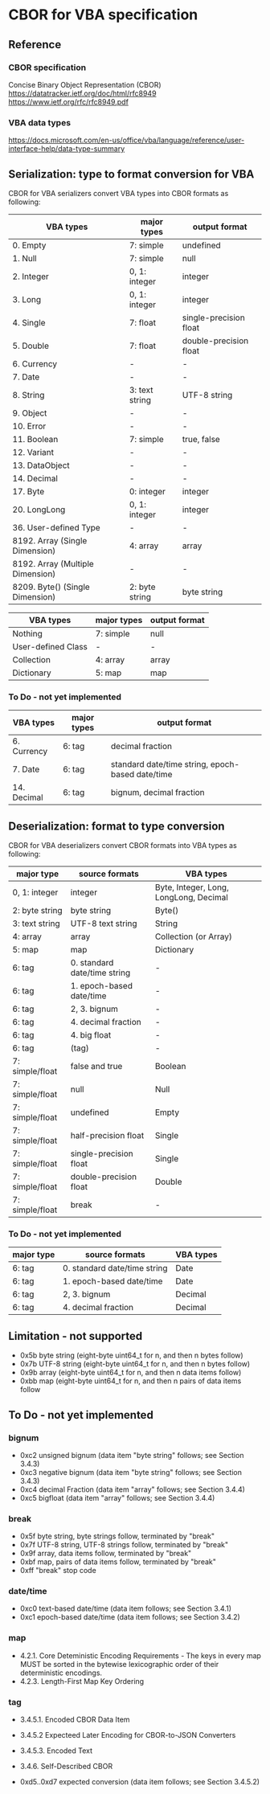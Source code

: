 # CBOR for VBA specification

## Reference

### CBOR specification

Concise Binary Object Representation (CBOR)
https://datatracker.ietf.org/doc/html/rfc8949
https://www.ietf.org/rfc/rfc8949.pdf

### VBA data types

https://docs.microsoft.com/en-us/office/vba/language/reference/user-interface-help/data-type-summary

## Serialization: type to format conversion for VBA

CBOR for VBA serializers convert VBA types into CBOR formats as following:

VBA types                        | major types    | output format
-------------------------------- | -------------- | ------------------------------------------------
0. Empty                         | 7: simple      | undefined
1. Null                          | 7: simple      | null
2. Integer                       | 0, 1: integer  | integer
3. Long                          | 0, 1: integer  | integer
4. Single                        | 7: float       | single-precision float
5. Double                        | 7: float       | double-precision float
6. Currency                      | -              | -
7. Date                          | -              | -
8. String                        | 3: text string | UTF-8 string
9. Object                        | -              | -
10. Error                        | -              | -
11. Boolean                      | 7: simple      | true, false
12. Variant                      | -              | -
13. DataObject                   | -              | -
14. Decimal                      | -              | -
17. Byte                         | 0: integer     | integer
20. LongLong                     | 0, 1: integer  | integer
36. User-defined Type            | -              | -
8192. Array (Single Dimension)   | 4: array       | array
8192. Array (Multiple Dimension) | -              | -
8209. Byte() (Single Dimension)  | 2: byte string | byte string

VBA types                  | major types  | output format
-------------------------- | ------------ | -------------
Nothing                    | 7: simple    | null
User-defined Class         | -            | -
Collection                 | 4: array     | array
Dictionary                 | 5: map       | map

### To Do - not yet implemented

VBA types                        | major types    | output format
-------------------------------- | -------------- | ------------------------------------------------
6. Currency                      | 6: tag         | decimal fraction
7. Date                          | 6: tag         | standard date/time string, epoch-based date/time
14. Decimal                      | 6: tag         | bignum, decimal fraction

## Deserialization: format to type conversion

CBOR for VBA deserializers convert CBOR formats into VBA types as following:

major type        | source formats               | VBA types
----------------- | ---------------------------- | --------------------------------------
0, 1: integer     | integer                      | Byte, Integer, Long, LongLong, Decimal
2: byte string    | byte string                  | Byte()
3: text string    | UTF-8 text string            | String
4: array          | array                        | Collection (or Array)
5: map            | map                          | Dictionary
6: tag            | 0. standard date/time string | -
6: tag            | 1. epoch-based date/time     | -
6: tag            | 2, 3. bignum                 | -
6: tag            | 4. decimal fraction          | -
6: tag            | 4. big float                 | -
6: tag            | (tag)                        | -
7: simple/float   | false and true               | Boolean
7: simple/float   | null                         | Null
7: simple/float   | undefined                    | Empty
7: simple/float   | half-precision float         | Single
7: simple/float   | single-precision float       | Single
7: simple/float   | double-precision float       | Double
7: simple/float   | break                        | -

### To Do - not yet implemented

major type        | source formats               | VBA types
----------------- | ---------------------------- | --------------------------------------
6: tag            | 0. standard date/time string | Date
6: tag            | 1. epoch-based date/time     | Date
6: tag            | 2, 3. bignum                 | Decimal
6: tag            | 4. decimal fraction          | Decimal

## Limitation - not supported

* 0x5b byte string (eight-byte uint64_t for n, and then n bytes follow)
* 0x7b UTF-8 string (eight-byte uint64_t for n, and then n bytes follow)
* 0x9b array (eight-byte uint64_t for n, and then n data items follow)
* 0xbb map (eight-byte uint64_t for n, and then n pairs of data items follow

## To Do - not yet implemented

### bignum

* 0xc2 unsigned bignum (data item "byte string" follows; see Section 3.4.3)
* 0xc3 negative bignum (data item "byte string" follows; see Section 3.4.3)
* 0xc4 decimal Fraction (data item "array" follows; see Section 3.4.4)
* 0xc5 bigfloat (data item "array" follows; see Section 3.4.4)

### break

* 0x5f byte string, byte strings follow, terminated by "break"
* 0x7f UTF-8 string, UTF-8 strings follow, terminated by "break"
* 0x9f array, data items follow, terminated by "break"
* 0xbf map, pairs of data items follow, terminated by "break"
* 0xff "break" stop code

### date/time

* 0xc0 text-based date/time (data item follows; see Section 3.4.1)
* 0xc1 epoch-based date/time (data item follows; see Section 3.4.2)

### map

* 4.2.1. Core Deteministic Encoding Requirements - The keys in every map MUST be sorted in the bytewise lexicographic order of their deterministic encodings.
* 4.2.3. Length-First Map Key Ordering

### tag

* 3.4.5.1. Encoded CBOR Data Item
* 3.4.5.2 Expecteed Later Encoding for CBOR-to-JSON Converters
* 3.4.5.3. Encoded Text
* 3.4.6. Self-Described CBOR

* 0xd5..0xd7 expected conversion (data item follows; see Section 3.4.5.2)
